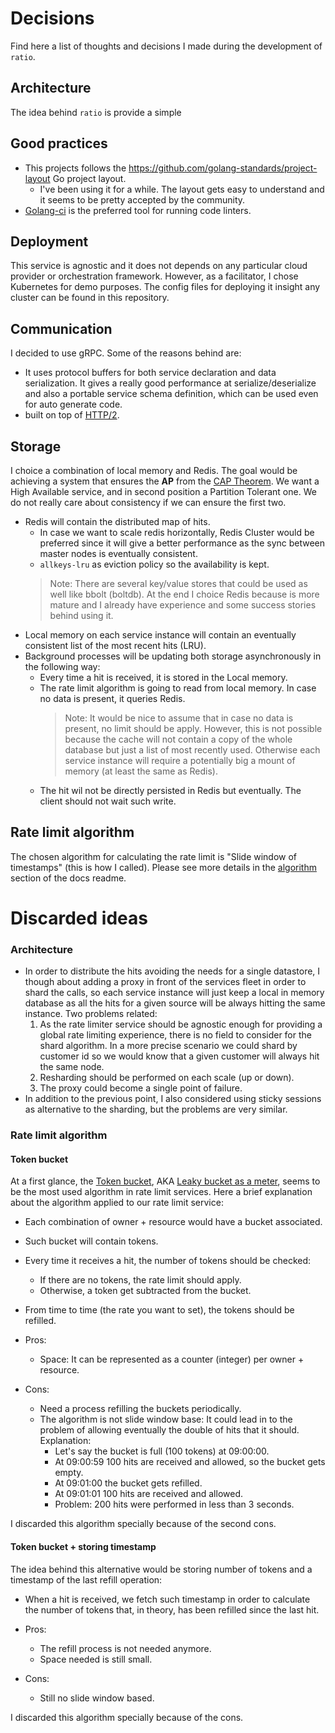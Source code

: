 # Decisions

Find here a list of thoughts and decisions I made during the development of `ratio`.

## Architecture

The idea behind `ratio` is provide a simple 


## Good practices

- This projects follows the https://github.com/golang-standards/project-layout Go project layout.
  - I've been using it for a while. The layout gets easy to understand and it seems to be pretty accepted by the community.
- [Golang-ci](https://github.com/golangci/golangci-lint) is the preferred tool for running code linters.

## Deployment

This service is agnostic and it does not depends on any particular cloud provider or orchestration framework. However, 
as a facilitator, I chose Kubernetes for demo purposes. The config files for deploying it insight any cluster 
can be found in this repository.

## Communication

I decided to use gRPC. Some of the reasons behind are:
- It uses protocol buffers for both service declaration and data serialization. It gives a really good performance at
  serialize/deserialize and also a portable service schema definition, which can be used even for auto generate code.
- built on top of [HTTP/2](https://medium.com/@factoryhr/http-2-the-difference-between-http-1-1-benefits-and-how-to-use-it-38094fa0e95b).
  
## Storage

I choice a combination of local memory and Redis. The goal would be achieving a system that ensures 
the **AP** from the [CAP Theorem](https://en.wikipedia.org/wiki/CAP_theorem). We want a High Available service, and 
in second position a Partition Tolerant one. We do not really care about consistency if we can ensure the first two. 
 
- Redis will contain the distributed map of hits. 
  - In case we want to scale redis horizontally, Redis Cluster would 
    be preferred since it will give a better performance as the sync between master nodes is eventually consistent.
  - `allkeys-lru` as eviction policy so the availability is kept. 
  > Note: There are several key/value stores that could be used as well like bbolt (boltdb). At the end I choice Redis 
  >  because is more mature and I already have experience and some success stories behind using it.
- Local memory on each service instance will contain an eventually consistent list of the most recent hits (LRU).
- Background processes will be updating both storage asynchronously in the following way:
  - Every time a hit is received, it is stored in the Local memory.
  - The rate limit algorithm is going to read from local memory. In case no data is present, it queries Redis.
    > Note: It would be nice to assume that in case no data is present, no limit should be apply. However, this is not possible
    > because the cache will not contain a copy of the whole database but just a list of most recently used. Otherwise each service
    > instance will require a potentially big a mount of memory (at least the same as Redis). 
  - The hit wil not be directly persisted in Redis but eventually. The client should not wait such write.

## Rate limit algorithm

The chosen algorithm for calculating the rate limit is "Slide window of timestamps" (this is how I called).
Please see more details in the [algorithm](README.md#algorithm) section of the docs readme.  
  
# Discarded ideas

### Architecture

- In order to distribute the hits avoiding the needs for a single datastore, I though about adding a proxy in front of
  the services fleet in order to shard the calls, so each service instance will just keep a local in memory database as 
  all the hits for a given source will be always hitting the same instance. Two problems related:
    1. As the rate limiter service should be agnostic enough for providing a 
      global rate limiting experience, there is no field to consider for the shard algorithm. In a more precise scenario we 
      could shard by customer id so we would know that a given customer will always hit the same node.
    2. Resharding should be performed on each scale (up or down). 
    3. The proxy could become a single point of failure.
- In addition to the previous point, I also considered using sticky sessions as alternative to the sharding, but the 
  problems are very similar.

### Rate limit algorithm

#### Token bucket

At a first glance, the [Token bucket](https://en.wikipedia.org/wiki/Token_bucket), AKA [Leaky bucket as a meter](https://en.wikipedia.org/wiki/Leaky_bucket#As_a_meter), seems to be the most used algorithm 
in rate limit services. Here a brief explanation about the algorithm applied to our rate limit service:

- Each combination of owner + resource would have a bucket associated.
- Such bucket will contain tokens.
- Every time it receives a hit, the number of tokens should be checked:
  - If there are no tokens, the rate limit should apply.
  - Otherwise, a token get subtracted from the bucket.
- From time to time (the rate you want to set), the tokens should be refilled.

- Pros:
  - Space: It can be represented as a counter (integer) per owner + resource.
- Cons:
  - Need a process refilling the buckets periodically.
  - The algorithm is not slide window base: It could lead in to the problem of allowing eventually the double of hits 
    that it should. Explanation:
    - Let's say the bucket is full (100 tokens) at 09:00:00. 
    - At 09:00:59 100 hits are received and allowed, so the bucket gets empty.
    - At 09:01:00 the bucket gets refilled.
    - At 09:01:01 100 hits are received and allowed. 
    - Problem: 200 hits were performed in less than 3 seconds. 
    
I discarded this algorithm specially because of the second cons.

#### Token bucket + storing timestamp

The idea behind this alternative would be storing number of tokens and a timestamp of the last refill operation:

- When a hit is received, we fetch such timestamp in order to calculate the number of tokens that, in theory, has 
  been refilled since the last hit.
  
- Pros:
  - The refill process is not needed anymore.
  - Space needed is still small.
- Cons:
  - Still no slide window based.

I discarded this algorithm specially because of the cons.